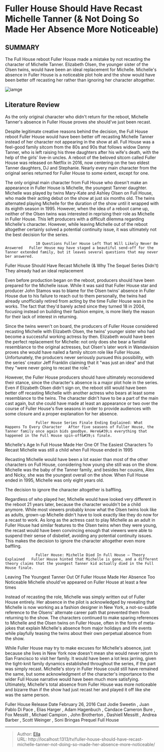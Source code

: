 # Fuller House Should Have Recast Michelle Tanner (&amp; Not Doing So Made Her Absence More Noticeable)


## SUMMARY 



  The Full House reboot Fuller House made a mistake by not recasting the character of Michelle Tanner.   Elizabeth Olsen, the younger sister of the Olsen twins, would have been an ideal replacement for Michelle.   Michelle&#39;s absence in Fuller House is a noticeable plot hole and the show would have been better off recasting her rather than ignoring her character altogether.  

![iamge](https://static1.srcdn.com/wordpress/wp-content/uploads/2017/09/olsens-full-house.jpeg)

## Literature Review
As the only original character who didn&#39;t return for the reboot, Michelle Tanner&#39;s absence in Fuller House proves she should&#39;ve just been recast.




Despite legitimate creative reasons behind the decision, the Full House reboot Fuller House would have been better off recasting Michelle Tanner instead of her character not appearing in the show at all. Full House was a feel-good family sitcom from the 80s and 90s that follows widow Danny Tanner, who is left raising his three daughters after his wife&#39;s death, with the help of the girls&#39; live-in uncles. A reboot of the beloved sitcom called Fuller House was released on Netflix in 2016, now centering on the two eldest Tanner daughters, DJ and Stephanie. Nearly every main character from the original series returned for Fuller House to some extent, except for one.




The only original main character from Full House who doesn&#39;t make an appearance in Fuller House is Michelle, the youngest Tanner daughter. Michelle was played by twins Mary-Kate and Ashley Olsen on Full House, who made their acting debut on the show at just six months old. The twins alternated playing Michelle for the duration of the show until it wrapped with its eighth season in 1995. However, when the idea of a reboot came up, neither of the Olsen twins was interested in reprising their role as Michelle in Fuller House. This left producers with a difficult dilemma regarding Michelle&#39;s character. However, while leaving Michelle out of the reboot altogether certainly solved a potential continuity issue, it was ultimately not the best decision for the series.

                  10 Questions Fuller House Left That Will Likely Never Be Answered   Fuller House may have staged a beautiful send-off for the Tanner extended family, but it leaves several questions that may never ber answered.     





 Fuller House Should Have Recast Michelle (&amp; Why The Sequel Series Didn&#39;t) 
They already had an ideal replacement
         

Even before production began on the reboot, producers should have been prepared for the Michelle issue. While it was said that Fuller House star and producer John Stamos was to blame for the Olsen twins&#39; absence in Fuller House due to his failure to reach out to them personally, the twins had already unofficially retired from acting by the time Fuller House was in the works. The fact that they&#39;d barely acted since they turned 18 in 2004, focusing instead on building their fashion empire, is more likely the reason for their lack of interest in returning.

Since the twins weren&#39;t on board, the producers of Fuller House considered recasting Michelle with Elizabeth Olsen, the twins&#39; younger sister who had become a successful working actress by then. Elizabeth would have been the perfect replacement for Michelle: not only does she bear a familial resemblance to the original actresses, but Olsen&#39;s later work in Wandavision proves she would have nailed a family sitcom role like Fuller House. Unfortunately, the producers never seriously pursued this possibility, with the series&#39; creator Jeff Franklin claiming that it &#34;was just an idea&#34; and that they &#34;were never going to recast the role.&#34;




However, the Fuller House producers should have ultimately reconsidered their stance, since the character&#39;s absence is a major plot hole in the series. Even if Elizabeth Olsen didn&#39;t sign on, the reboot still would have been better off recasting Michelle with another actress who bears at least some resemblance to the twins. The character didn&#39;t have to be a part of the main cast again, but she could have made at least an appearance or two over the course of Fuller House&#39;s five seasons in order to provide audiences with some closure and a proper explanation for her absence.

                  Fuller House Series Finale Ending Explained: What Happens To Every Character   After five seasons of Fuller House, the Tanner family once again bids goodbye. Here&#39;s everything that happened in the Full House spin-off&#39;s finale.    



 Michelle&#39;s Age In Full House Made Her One Of The Easiest Characters To Recast 
Michelle was still a child when Full House ended in 1995
          




Recasting Michelle would have been a lot easier than most of the other characters on Full House, considering how young she still was on the show. Michelle was the baby of the Tanner family, and besides her cousins, Alex and Nicky, she was the youngest overall on the show. When Full House ended in 1995, Michelle was only eight years old.



The decision to ignore the character altogether is baffling.




Regardless of who played her, Michelle would have looked very different in the reboot 21 years later, because the character wouldn&#39;t be a child anymore. While most viewers probably know what the Olsen twins look like as adults, grown-up Michelle didn&#39;t have to look exactly like they do now for a recast to work. As long as the actress cast to play Michelle as an adult in Fuller House had similar features to the Olsen twins when they were young, the recast would have been convincing enough that viewers were able to suspend their sense of disbelief, avoiding any potential continuity issues. This makes the decision to ignore the character altogether even more baffling.




                  Fuller House: Michelle Died In Full House — Theory Explained   Fuller House hinted that Michelle is gone, and a different theory claims that the youngest Tanner kid actually died in the Full House finale.     



 Leaving The Youngest Tanner Out Of Fuller House Made Her Absence Too Noticeable 
Michelle should&#39;ve appeared on Fuller House at least a few times
          

Instead of recasting the role, Michelle was simply written out of Fuller House entirely. Her absence in the pilot is acknowledged by revealing that Michelle is now working as a fashion designer in New York, a not-so-subtle reference to the Olsens&#39; alternate career path that prevented them from returning to the show. The characters continued to make sparing references to Michelle and the Olsen twins on Fuller House, often in the form of meta-jokes that explain Michelle&#39;s absence from major holidays and life events while playfully teasing the twins about their own perpetual absence from the show.




While Fuller House may try to make excuses for Michelle&#39;s absence, just because she lives in New York now doesn&#39;t mean she would never return to San Francisco to visit her family. It would have been a lot less jarring, given the tight-knit family dynamics established throughout the series, if the part was simply recast. Michelle&#39;s story in Fuller House could still have remained the same, but some acknowledgment of the character&#39;s importance to the wider Full House narrative would have been much more satisfying. Ultimately, Michelle&#39;s total absence from Fuller House was more noticeable and bizarre than if the show had just recast her and played it off like she was the same person.

  Fuller House   Release Date   February 26, 2016    Cast   Jodie Sweetin , Juan Pablo Di Pace , Elias Harger , Adam Hagenbuch , Candace Cameron Bure , Fox Messitt , Michael Campion , John Brotherton , Dashiell Messitt , Andrea Barber , Scott Weinger , Soni Bringas    Prequel   Full House       


---

> Author: [Ella](https://instagram.hk.cn/)  
> URL: http://localhost:1313/tv/fuller-house-should-have-recast-michelle-tanner-not-doing-so-made-her-absence-more-noticeable/  

